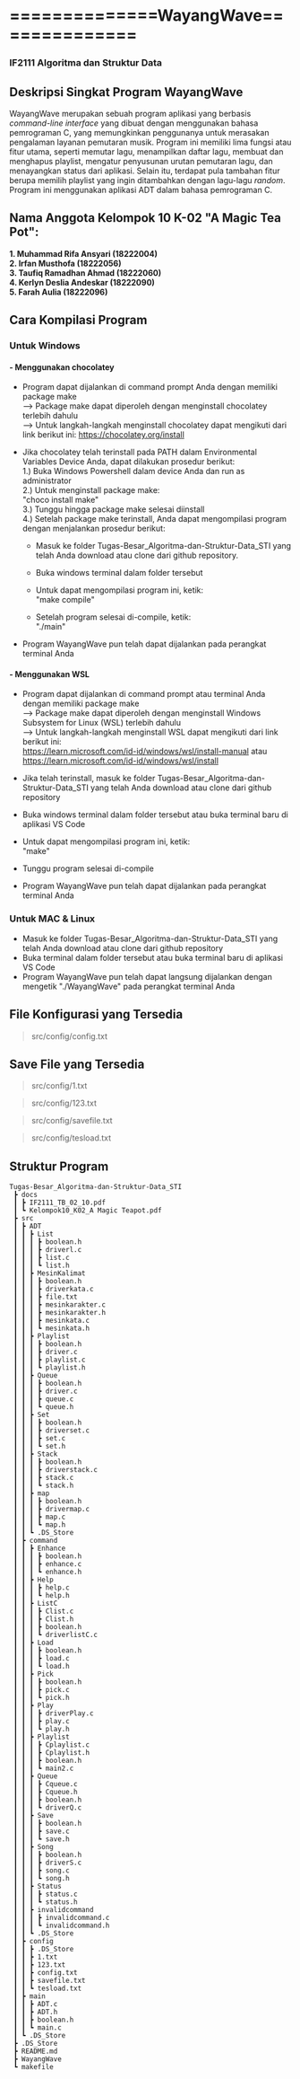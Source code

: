 # ==============WayangWave==============
### IF2111 Algoritma dan Struktur Data
                   
## Deskripsi Singkat Program WayangWave
WayangWave merupakan sebuah program aplikasi yang berbasis _command-line interface_ yang dibuat dengan menggunakan bahasa pemrograman C, yang memungkinkan penggunanya untuk merasakan pengalaman layanan pemutaran musik. Program ini memiliki lima fungsi atau fitur utama, seperti memutar lagu, menampilkan daftar lagu, membuat dan menghapus playlist, mengatur penyusunan urutan pemutaran lagu, dan menayangkan status dari aplikasi. Selain itu, terdapat pula tambahan fitur berupa memilih playlist yang ingin ditambahkan dengan lagu-lagu _random_.
<br/>
Program ini menggunakan aplikasi ADT dalam bahasa pemrograman C.

## Nama Anggota Kelompok 10 K-02 "A Magic Tea Pot":
**1. Muhammad Rifa Ansyari     (18222004) <br/>
2. Irfan Musthofa              (18222056) <br/>
3. Taufiq Ramadhan Ahmad       (18222060) <br/>
4. Kerlyn Deslia Andeskar      (18222090) <br/>
5. Farah Aulia                 (18222096)**

## Cara Kompilasi Program
### Untuk Windows
#### - Menggunakan chocolatey
- Program dapat dijalankan di command prompt Anda dengan memiliki package make <br/>
  --> Package make dapat diperoleh dengan menginstall chocolatey terlebih dahulu <br/>
  --> Untuk langkah-langkah menginstall chocolatey dapat mengikuti dari link berikut ini:
      https://chocolatey.org/install
  
- Jika chocolatey telah terinstall pada PATH dalam Environmental Variables Device Anda, dapat dilakukan prosedur berikut:
  <br/>
  1.) Buka Windows Powershell dalam device Anda dan run as administrator
  <br/>
  2.) Untuk menginstall package make:
      <br/>
        "choco install make"
      <br/>
  3.) Tunggu hingga package make selesai diinstall
  <br/>
  4.) Setelah package make terinstall, Anda dapat mengompilasi program dengan menjalankan prosedur berikut:
  <br/>
     - Masuk ke folder Tugas-Besar_Algoritma-dan-Struktur-Data_STI yang telah Anda download atau clone dari github repository.
     
     - Buka windows terminal dalam folder tersebut
       
     - Untuk dapat mengompilasi program ini, ketik:
       <br/>
         "make compile"

     - Setelah program selesai di-compile, ketik:
       <br/>
         "./main"
     
- Program WayangWave pun telah dapat dijalankan pada perangkat terminal Anda
  
#### - Menggunakan WSL
- Program dapat dijalankan di command prompt atau terminal Anda dengan memiliki package make <br/>
  --> Package make dapat diperoleh dengan menginstall Windows Subsystem for Linux (WSL) terlebih dahulu <br/>
  --> Untuk langkah-langkah menginstall WSL dapat mengikuti dari link berikut ini: <br/>
      https://learn.microsoft.com/id-id/windows/wsl/install-manual atau https://learn.microsoft.com/id-id/windows/wsl/install

- Jika telah terinstall, masuk ke folder Tugas-Besar_Algoritma-dan-Struktur-Data_STI yang telah Anda download atau clone dari github repository
  
- Buka windows terminal dalam folder tersebut atau buka terminal baru di aplikasi VS Code
  
- Untuk dapat mengompilasi program ini, ketik:
       <br/>
         "make"

- Tunggu program selesai di-compile

- Program WayangWave pun telah dapat dijalankan pada perangkat terminal Anda
  
### Untuk MAC & Linux
- Masuk ke folder Tugas-Besar_Algoritma-dan-Struktur-Data_STI yang telah Anda download atau clone dari github repository
- Buka terminal dalam folder tersebut atau buka terminal baru di aplikasi VS Code
- Program WayangWave pun telah dapat langsung dijalankan dengan mengetik "./WayangWave" pada perangkat terminal Anda


## File Konfigurasi yang Tersedia
> src/config/config.txt

## Save File yang Tersedia
> src/config/1.txt

> src/config/123.txt

> src/config/savefile.txt

> src/config/tesload.txt

## Struktur Program
```
Tugas-Besar_Algoritma-dan-Struktur-Data_STI
 ┣ docs
 ┃ ┣ IF2111_TB_02_10.pdf
 ┃ ┗ Kelompok10_K02_A Magic Teapot.pdf
 ┣ src
 ┃ ┣ ADT
 ┃ ┃ ┣ List
 ┃ ┃ ┃ ┣ boolean.h
 ┃ ┃ ┃ ┣ driverl.c
 ┃ ┃ ┃ ┣ list.c
 ┃ ┃ ┃ ┗ list.h
 ┃ ┃ ┣ MesinKalimat
 ┃ ┃ ┃ ┣ boolean.h
 ┃ ┃ ┃ ┣ driverkata.c
 ┃ ┃ ┃ ┣ file.txt
 ┃ ┃ ┃ ┣ mesinkarakter.c
 ┃ ┃ ┃ ┣ mesinkarakter.h
 ┃ ┃ ┃ ┣ mesinkata.c
 ┃ ┃ ┃ ┗ mesinkata.h
 ┃ ┃ ┣ Playlist
 ┃ ┃ ┃ ┣ boolean.h
 ┃ ┃ ┃ ┣ driver.c
 ┃ ┃ ┃ ┣ playlist.c
 ┃ ┃ ┃ ┗ playlist.h
 ┃ ┃ ┣ Queue
 ┃ ┃ ┃ ┣ boolean.h
 ┃ ┃ ┃ ┣ driver.c
 ┃ ┃ ┃ ┣ queue.c
 ┃ ┃ ┃ ┗ queue.h
 ┃ ┃ ┣ Set
 ┃ ┃ ┃ ┣ boolean.h
 ┃ ┃ ┃ ┣ driverset.c
 ┃ ┃ ┃ ┣ set.c
 ┃ ┃ ┃ ┗ set.h
 ┃ ┃ ┣ Stack
 ┃ ┃ ┃ ┣ boolean.h
 ┃ ┃ ┃ ┣ driverstack.c
 ┃ ┃ ┃ ┣ stack.c
 ┃ ┃ ┃ ┗ stack.h
 ┃ ┃ ┣ map
 ┃ ┃ ┃ ┣ boolean.h
 ┃ ┃ ┃ ┣ drivermap.c
 ┃ ┃ ┃ ┣ map.c
 ┃ ┃ ┃ ┗ map.h
 ┃ ┃ ┗ .DS_Store
 ┃ ┣ command
 ┃ ┃ ┣ Enhance
 ┃ ┃ ┃ ┣ boolean.h
 ┃ ┃ ┃ ┣ enhance.c
 ┃ ┃ ┃ ┗ enhance.h
 ┃ ┃ ┣ Help
 ┃ ┃ ┃ ┣ help.c
 ┃ ┃ ┃ ┗ help.h
 ┃ ┃ ┣ ListC
 ┃ ┃ ┃ ┣ Clist.c
 ┃ ┃ ┃ ┣ Clist.h
 ┃ ┃ ┃ ┣ boolean.h
 ┃ ┃ ┃ ┗ driverlistC.c
 ┃ ┃ ┣ Load
 ┃ ┃ ┃ ┣ boolean.h
 ┃ ┃ ┃ ┣ load.c
 ┃ ┃ ┃ ┗ load.h
 ┃ ┃ ┣ Pick
 ┃ ┃ ┃ ┣ boolean.h
 ┃ ┃ ┃ ┣ pick.c
 ┃ ┃ ┃ ┗ pick.h
 ┃ ┃ ┣ Play
 ┃ ┃ ┃ ┣ driverPlay.c
 ┃ ┃ ┃ ┣ play.c
 ┃ ┃ ┃ ┗ play.h
 ┃ ┃ ┣ Playlist
 ┃ ┃ ┃ ┣ Cplaylist.c
 ┃ ┃ ┃ ┣ Cplaylist.h
 ┃ ┃ ┃ ┣ boolean.h
 ┃ ┃ ┃ ┗ main2.c
 ┃ ┃ ┣ Queue
 ┃ ┃ ┃ ┣ Cqueue.c
 ┃ ┃ ┃ ┣ Cqueue.h
 ┃ ┃ ┃ ┣ boolean.h
 ┃ ┃ ┃ ┗ driverQ.c
 ┃ ┃ ┣ Save
 ┃ ┃ ┃ ┣ boolean.h
 ┃ ┃ ┃ ┣ save.c
 ┃ ┃ ┃ ┗ save.h
 ┃ ┃ ┣ Song
 ┃ ┃ ┃ ┣ boolean.h
 ┃ ┃ ┃ ┣ driverS.c
 ┃ ┃ ┃ ┣ song.c
 ┃ ┃ ┃ ┗ song.h
 ┃ ┃ ┣ Status
 ┃ ┃ ┃ ┣ status.c
 ┃ ┃ ┃ ┗ status.h
 ┃ ┃ ┣ invalidcommand
 ┃ ┃ ┃ ┣ invalidcommand.c
 ┃ ┃ ┃ ┗ invalidcommand.h
 ┃ ┃ ┗ .DS_Store
 ┃ ┣ config
 ┃ ┃ ┣ .DS_Store
 ┃ ┃ ┣ 1.txt
 ┃ ┃ ┣ 123.txt
 ┃ ┃ ┣ config.txt
 ┃ ┃ ┣ savefile.txt
 ┃ ┃ ┗ tesload.txt
 ┃ ┣ main
 ┃ ┃ ┣ ADT.c
 ┃ ┃ ┣ ADT.h
 ┃ ┃ ┣ boolean.h
 ┃ ┃ ┗ main.c
 ┃ ┗ .DS_Store
 ┣ .DS_Store
 ┣ README.md
 ┣ WayangWave
 ┗ makefile
```
